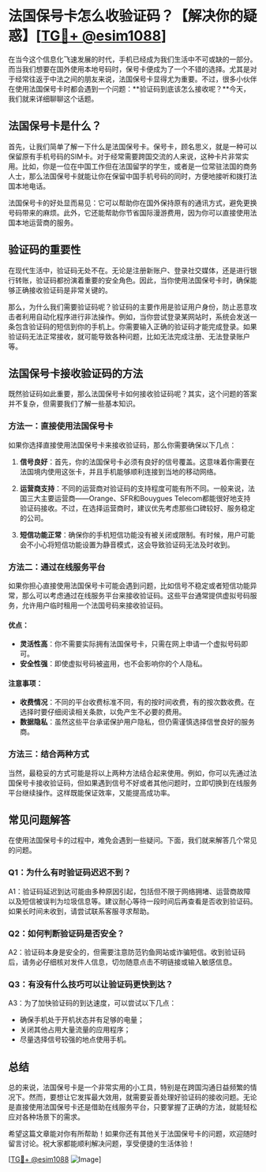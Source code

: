 # 法国保号卡怎么收验证码？【解决你的疑惑】[[TG💪+ @esim1088](https://t.me/s/esim1088)]

在当今这个信息化飞速发展的时代，手机已经成为我们生活中不可或缺的一部分。而当我们想要在国外使用本地号码时，保号卡便成为了一个不错的选择。尤其是对于经常往返于中法之间的朋友来说，法国保号卡显得尤为重要。不过，很多小伙伴在使用法国保号卡时都会遇到一个问题：**验证码到底该怎么接收呢？**今天，我们就来详细聊聊这个话题。

## 法国保号卡是什么？

首先，让我们简单了解一下什么是法国保号卡。保号卡，顾名思义，就是一种可以保留原有手机号码的SIM卡。对于经常需要跨国交流的人来说，这种卡片非常实用。比如，你是一位在中国工作但在法国留学的学生，或者是一位常驻法国的商务人士，那么法国保号卡就能让你在保留中国手机号码的同时，方便地接听和拨打法国本地电话。

法国保号卡的好处显而易见：它可以帮助你在国外保持原有的通讯方式，避免更换号码带来的麻烦。此外，它还能帮助你节省国际漫游费用，因为你可以直接使用法国本地运营商的服务。

## 验证码的重要性

在现代生活中，验证码无处不在。无论是注册新账户、登录社交媒体，还是进行银行转账，验证码都扮演着重要的安全角色。因此，当你使用法国保号卡时，确保能够正确接收验证码是非常关键的。

那么，为什么我们需要验证码呢？验证码的主要作用是验证用户身份，防止恶意攻击者利用自动化程序进行非法操作。例如，当你尝试登录某网站时，系统会发送一条包含验证码的短信到你的手机上。你需要输入正确的验证码才能完成登录。如果验证码无法正常接收，就可能导致各种问题，比如无法完成注册、无法登录账户等。

## 法国保号卡接收验证码的方法

既然验证码如此重要，那么法国保号卡如何接收验证码呢？其实，这个问题的答案并不复杂，但需要我们了解一些基本知识。

### 方法一：直接使用法国保号卡

如果你选择直接使用法国保号卡来接收验证码，那么你需要确保以下几点：

1. **信号良好**：首先，你的法国保号卡必须有良好的信号覆盖。这意味着你需要在法国境内使用这张卡，并且手机能够顺利连接到当地的移动网络。
   
2. **运营商支持**：不同的运营商对验证码的支持程度可能有所不同。一般来说，法国三大主要运营商——Orange、SFR和Bouygues Telecom都能很好地支持验证码接收。不过，在选择运营商时，建议优先考虑那些口碑较好、服务稳定的公司。

3. **短信功能正常**：确保你的手机短信功能没有被关闭或限制。有时候，用户可能会不小心将短信功能设置为静音模式，这会导致验证码无法及时收到。

### 方法二：通过在线服务平台

如果你担心直接使用法国保号卡可能会遇到问题，比如信号不稳定或者短信功能异常，那么可以考虑通过在线服务平台来接收验证码。这些平台通常提供虚拟号码服务，允许用户临时租用一个法国号码来接收验证码。

#### 优点：
- **灵活性高**：你不需要实际拥有法国保号卡，只需在网上申请一个虚拟号码即可。
- **安全性强**：即使虚拟号码被盗用，也不会影响你的个人隐私。

#### 注意事项：
- **收费情况**：不同的平台收费标准不同，有的按时间收费，有的按次数收费。在选择时要仔细阅读相关条款，以免产生不必要的费用。
- **数据隐私**：虽然这些平台承诺保护用户隐私，但仍需谨慎选择信誉良好的服务商。

### 方法三：结合两种方式

当然，最稳妥的方式可能是将以上两种方法结合起来使用。例如，你可以先通过法国保号卡接收验证码，但如果遇到信号不好或者其他问题时，立即切换到在线服务平台继续操作。这样既能保证效率，又能提高成功率。

## 常见问题解答

在使用法国保号卡的过程中，难免会遇到一些疑问。下面，我们就来解答几个常见的问题。

### Q1：为什么有时验证码迟迟不到？

A1：验证码延迟到达可能由多种原因引起，包括但不限于网络拥堵、运营商故障以及短信被误判为垃圾信息等。建议耐心等待一段时间后再查看是否收到验证码。如果长时间未收到，请尝试联系客服寻求帮助。

### Q2：如何判断验证码是否安全？

A2：验证码本身是安全的，但需要注意防范钓鱼网站或诈骗短信。收到验证码后，请务必仔细核对发件人信息，切勿随意点击不明链接或输入敏感信息。

### Q3：有没有什么技巧可以让验证码更快到达？

A3：为了加快验证码的到达速度，可以尝试以下几点：
- 确保手机处于开机状态并有足够的电量；
- 关闭其他占用大量流量的应用程序；
- 尽量选择信号较强的地点使用手机。

## 总结

总的来说，法国保号卡是一个非常实用的小工具，特别是在跨国沟通日益频繁的情况下。然而，要想让它发挥最大效用，就需要妥善处理好验证码的接收问题。无论是直接使用法国保号卡还是借助在线服务平台，只要掌握了正确的方法，就能轻松应对各种场景下的需求。

希望这篇文章能对你有所帮助！如果你还有其他关于法国保号卡的问题，欢迎随时留言讨论。祝大家都能顺利解决问题，享受便捷的生活体验！

[[TG💪+ @esim1088](https://t.me/s/esim1088) ![Image](https://i.postimg.cc/4NQfJmqS/Snipaste-2025-05-13-00-14-12.png)]